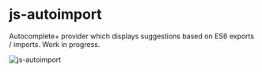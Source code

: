 # js-autoimport

Autocomplete+ provider which displays suggestions based on ES6 exports / imports. Work in progress.

![js-autoimport](http://g.recordit.co/6AjljFaymk.gif)
